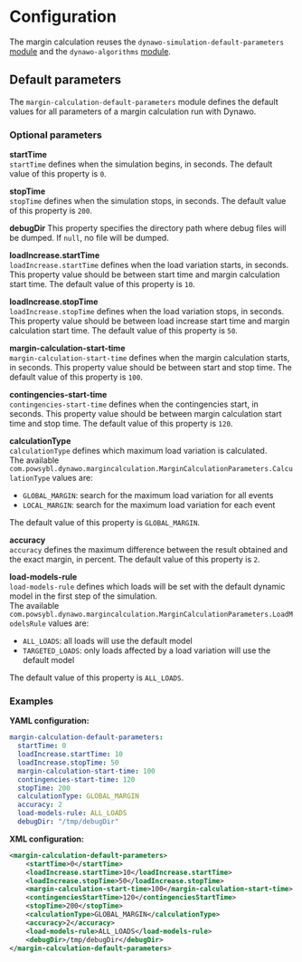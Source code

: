 # Configuration

The margin calculation reuses the `dynawo-simulation-default-parameters` [module](../dynamic_simulation/configuration.md#default-parameters) and the `dynawo-algorithms` [module](../dynamic_security_analysis/configuration.md#dynawo-algorithms-properties).

## Default parameters
The `margin-calculation-default-parameters` module defines the default values for all parameters of a margin calculation run with Dynawo.  

### Optional parameters

**startTime**  
`startTime` defines when the simulation begins, in seconds.
The default value of this property is `0`.

**stopTime**  
`stopTime` defines when the simulation stops, in seconds.
The default value of this property is `200`.

**debugDir**
This property specifies the directory path where debug files will be dumped. If `null`, no file will be dumped.

**loadIncrease.startTime**  
`loadIncrease.startTime` defines when the load variation starts, in seconds.
This property value should be between start time and margin calculation start time.
The default value of this property is `10`.

**loadIncrease.stopTime**  
`loadIncrease.stopTime` defines when the load variation stops, in seconds.
This property value should be between load increase start time and margin calculation start time.
The default value of this property is `50`.

**margin-calculation-start-time**  
`margin-calculation-start-time` defines when the margin calculation starts, in seconds.
This property value should be between start and stop time.
The default value of this property is `100`.

**contingencies-start-time**  
`contingencies-start-time` defines when the contingencies start, in seconds.
This property value should be between margin calculation start time and stop time.
The default value of this property is `120`.

**calculationType**  
`calculationType` defines which maximum load variation is calculated.  
The available `com.powsybl.dynawo.margincalculation.MarginCalculationParameters.CalculationType` values are:
- `GLOBAL_MARGIN`: search for the maximum load variation for all events
- `LOCAL_MARGIN`: search for the maximum load variation for each event

The default value of this property is `GLOBAL_MARGIN`.

**accuracy**  
`accuracy` defines the maximum difference between the result obtained and the exact margin, in percent.
The default value of this property is `2`.

**load-models-rule**  
`load-models-rule` defines which loads will be set with the default dynamic model in the first step of the simulation.  
The available `com.powsybl.dynawo.margincalculation.MarginCalculationParameters.LoadModelsRule` values are:
- `ALL_LOADS`: all loads will use the default model
- `TARGETED_LOADS`: only loads affected by a load variation will use the default model

The default value of this property is `ALL_LOADS`.


### Examples

**YAML configuration:**
```yaml
margin-calculation-default-parameters:
  startTime: 0
  loadIncrease.startTime: 10
  loadIncrease.stopTime: 50
  margin-calculation-start-time: 100
  contingencies-start-time: 120
  stopTime: 200
  calculationType: GLOBAL_MARGIN
  accuracy: 2
  load-models-rule: ALL_LOADS
  debugDir: "/tmp/debugDir"
```

**XML configuration:**
```xml
<margin-calculation-default-parameters>
    <startTime>0</startTime>
    <loadIncrease.startTime>10</loadIncrease.startTime>
    <loadIncrease.stopTime>50</loadIncrease.stopTime>
    <margin-calculation-start-time>100</margin-calculation-start-time>
    <contingenciesStartTime>120</contingenciesStartTime>
    <stopTime>200</stopTime>
    <calculationType>GLOBAL_MARGIN</calculationType>
    <accuracy>2</accuracy>
    <load-models-rule>ALL_LOADS</load-models-rule>
    <debugDir>/tmp/debugDir</debugDir>
</margin-calculation-default-parameters>
```
